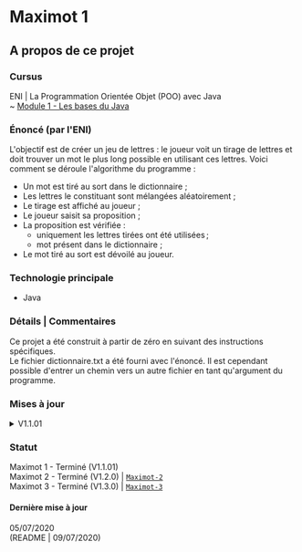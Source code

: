 # Maximot 1

## A propos de ce projet

### Cursus
ENI | La Programmation Orientée Objet (POO) avec Java   
~ [Module 1 - Les bases du Java](https://github.com/Dyrits/MAXIMOT/blob/Maximot-2/Module%2009%20-%20Enonc%C3%A9%20TP01%20-%20Maximot%202.pdf) 

### Énoncé (par l'ENI)
L'objectif est de créer un jeu de lettres : le joueur voit un tirage de lettres et doit trouver un
mot le plus long possible en utilisant ces lettres. Voici comment se déroule l'algorithme du programme :
- Un mot est tiré au sort dans le dictionnaire ;
- Les lettres le constituant sont mélangées aléatoirement ;
- Le tirage est affiché au joueur ;
- Le joueur saisit sa proposition ;
- La proposition est vérifiée :
    - uniquement les lettres tirées ont été utilisées ;
    - mot présent dans le dictionnaire ;
- Le mot tiré au sort est dévoilé au joueur.

### Technologie principale 
- Java

### Détails | Commentaires
Ce projet a été construit à partir de zéro en suivant des instructions spécifiques.  
Le fichier dictionnaire.txt a été fourni avec l'énoncé. Il est cependant possible d'entrer un chemin vers un autre fichier en tant qu'argument du programme.

### Mises à jour

<details markdown="block">
<summary>V1.1.01</summary>  

- La possibilité de lire un fichier de mots externe (en entrant son chemin en tant qu'argument au programme) a été ajoutée.

</details>

### Statut
Maximot 1 - Terminé (V1.1.01)  
Maximot 2 - Terminé (V1.2.0) | [`Maximot-2`](https://github.com/Dyrits/MAXIMOT/tree/Maximot-2)  
Maximot 3 - Terminé (V1.3.0) | [`Maximot-3`](https://github.com/Dyrits/MAXIMOT/tree/Maximot-3)

#### Dernière mise à jour
05/07/2020  
(README | 09/07/2020)
